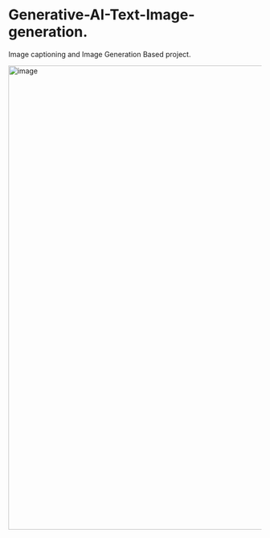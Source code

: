 # Generative-AI-Text-Image-generation.
Image captioning and Image Generation Based project.


<img width="922" alt="image" src="https://github.com/Imashish-45/Generative-AI-Text-Image-generation./assets/123284935/c5f2e60b-2c95-4f8f-9101-9aef9ce30b0b">



